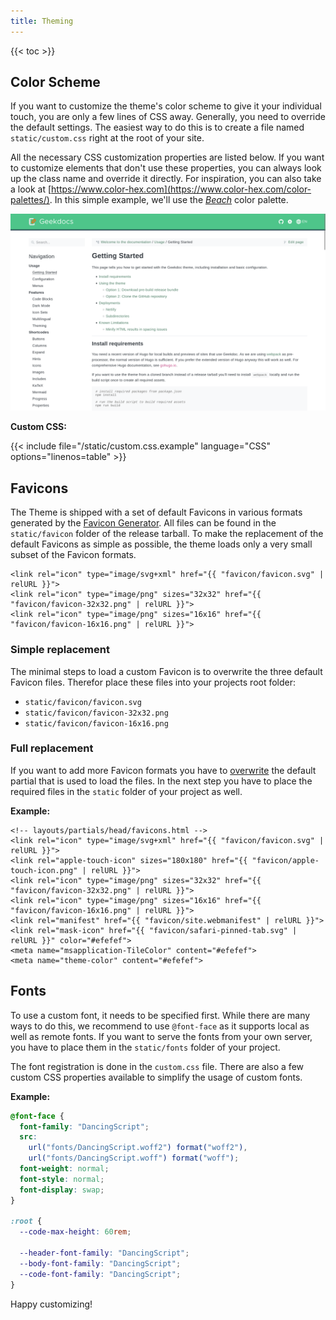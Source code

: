 ```yaml
---
title: Theming
---
```


{{< toc >}}

## Color Scheme

If you want to customize the theme's color scheme to give it your individual touch, you are only a few lines of CSS away. Generally, you need to override the default settings. The easiest way to do this is to create a file named `static/custom.css` right at the root of your site.

All the necessary CSS customization properties are listed below. If you want to customize elements that don't use these properties, you can always look up the class name and override it directly. For inspiration, you can also take a look at [https://www.color-hex.com](https://www.color-hex.com/color-palettes/). In this simple example, we'll use the [_Beach_](https://www.color-hex.com/color-palette/895) color palette.

[![Beach Color Palette](images/theme-example.png)](images/theme-example.png)

**Custom CSS:**

<!-- prettier-ignore-start -->
<!-- spellchecker-disable -->
{{< include file="/static/custom.css.example" language="CSS" options="linenos=table" >}}
<!-- spellchecker-enable -->
<!-- prettier-ignore-end -->

## Favicons

The Theme is shipped with a set of default Favicons in various formats generated by the [Favicon Generator](https://realfavicongenerator.net/). All files can be found in the `static/favicon` folder of the release tarball. To make the replacement of the default Favicons as simple as possible, the theme loads only a very small subset of the Favicon formats.

<!-- prettier-ignore -->
```tpl
<link rel="icon" type="image/svg+xml" href="{{ "favicon/favicon.svg" | relURL }}">
<link rel="icon" type="image/png" sizes="32x32" href="{{ "favicon/favicon-32x32.png" | relURL }}">
<link rel="icon" type="image/png" sizes="16x16" href="{{ "favicon/favicon-16x16.png" | relURL }}">
```

### Simple replacement

The minimal steps to load a custom Favicon is to overwrite the three default Favicon files. Therefor place these files into your projects root folder:

- `static/favicon/favicon.svg`
- `static/favicon/favicon-32x32.png`
- `static/favicon/favicon-16x16.png`

### Full replacement

If you want to add more Favicon formats you have to [overwrite](https://gohugo.io/templates/partials/#partial-template-lookup-order) the default partial that is used to load the files. In the next step you have to place the required files in the `static` folder of your project as well.

**Example:**

<!-- prettier-ignore -->
```tpl
<!-- layouts/partials/head/favicons.html -->
<link rel="icon" type="image/svg+xml" href="{{ "favicon/favicon.svg" | relURL }}">
<link rel="apple-touch-icon" sizes="180x180" href="{{ "favicon/apple-touch-icon.png" | relURL }}">
<link rel="icon" type="image/png" sizes="32x32" href="{{ "favicon/favicon-32x32.png" | relURL }}">
<link rel="icon" type="image/png" sizes="16x16" href="{{ "favicon/favicon-16x16.png" | relURL }}">
<link rel="manifest" href="{{ "favicon/site.webmanifest" | relURL }}">
<link rel="mask-icon" href="{{ "favicon/safari-pinned-tab.svg" | relURL }}" color="#efefef">
<meta name="msapplication-TileColor" content="#efefef">
<meta name="theme-color" content="#efefef">
```

## Fonts

To use a custom font, it needs to be specified first. While there are many ways to do this, we recommend to use `@font-face` as it supports local as well as remote fonts. If you want to serve the fonts from your own server, you have to place them in the `static/fonts` folder of your project.

The font registration is done in the `custom.css` file. There are also a few custom CSS properties available to simplify the usage of custom fonts.

**Example:**

<!-- prettier-ignore -->
```css
@font-face {
  font-family: "DancingScript";
  src:
    url("fonts/DancingScript.woff2") format("woff2"),
    url("fonts/DancingScript.woff") format("woff");
  font-weight: normal;
  font-style: normal;
  font-display: swap;
}

:root {
  --code-max-height: 60rem;

  --header-font-family: "DancingScript";
  --body-font-family: "DancingScript";
  --code-font-family: "DancingScript";
}
```

Happy customizing!
